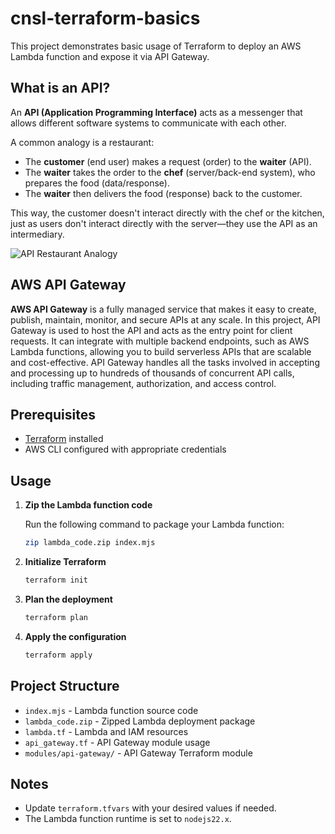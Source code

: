 # cnsl-terraform-basics

This project demonstrates basic usage of Terraform to deploy an AWS Lambda function and expose it via API Gateway.

## What is an API?

An **API (Application Programming Interface)** acts as a messenger that allows different software systems to communicate with each other. 

A common analogy is a restaurant:
- The **customer** (end user) makes a request (order) to the **waiter** (API).
- The **waiter** takes the order to the **chef** (server/back-end system), who prepares the food (data/response).
- The **waiter** then delivers the food (response) back to the customer.

This way, the customer doesn't interact directly with the chef or the kitchen, just as users don't interact directly with the server—they use the API as an intermediary.

![API Restaurant Analogy](./api-restaurant-analogy.png)

## AWS API Gateway

**AWS API Gateway** is a fully managed service that makes it easy to create, publish, maintain, monitor, and secure APIs at any scale. In this project, API Gateway is used to host the API and acts as the entry point for client requests. It can integrate with multiple backend endpoints, such as AWS Lambda functions, allowing you to build serverless APIs that are scalable and cost-effective. API Gateway handles all the tasks involved in accepting and processing up to hundreds of thousands of concurrent API calls, including traffic management, authorization, and access control.

## Prerequisites

- [Terraform](https://www.terraform.io/downloads.html) installed
- AWS CLI configured with appropriate credentials

## Usage

1. **Zip the Lambda function code**

   Run the following command to package your Lambda function:

   ```sh
   zip lambda_code.zip index.mjs
   ```

2. **Initialize Terraform**

   ```sh
   terraform init
   ```

3. **Plan the deployment**

   ```sh
   terraform plan
   ```

4. **Apply the configuration**

   ```sh
   terraform apply
   ```

## Project Structure

- `index.mjs` - Lambda function source code
- `lambda_code.zip` - Zipped Lambda deployment package
- `lambda.tf` - Lambda and IAM resources
- `api_gateway.tf` - API Gateway module usage
- `modules/api-gateway/` - API Gateway Terraform module

## Notes

- Update `terraform.tfvars` with your desired values if needed.
- The Lambda function runtime is set to `nodejs22.x`.
